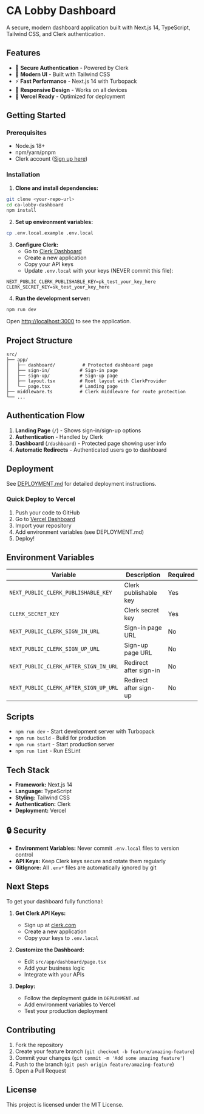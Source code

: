 # CA Lobby Dashboard

A secure, modern dashboard application built with Next.js 14, TypeScript, Tailwind CSS, and Clerk authentication.

## Features

- 🔐 **Secure Authentication** - Powered by Clerk
- 🎨 **Modern UI** - Built with Tailwind CSS
- ⚡ **Fast Performance** - Next.js 14 with Turbopack
- 📱 **Responsive Design** - Works on all devices
- 🚀 **Vercel Ready** - Optimized for deployment

## Getting Started

### Prerequisites

- Node.js 18+
- npm/yarn/pnpm
- Clerk account ([Sign up here](https://clerk.com))

### Installation

1. **Clone and install dependencies:**
```bash
git clone <your-repo-url>
cd ca-lobby-dashboard
npm install
```

2. **Set up environment variables:**
```bash
cp .env.local.example .env.local
```

3. **Configure Clerk:**
   - Go to [Clerk Dashboard](https://dashboard.clerk.com/)
   - Create a new application
   - Copy your API keys
   - Update `.env.local` with your keys (NEVER commit this file):

```env
NEXT_PUBLIC_CLERK_PUBLISHABLE_KEY=pk_test_your_key_here
CLERK_SECRET_KEY=sk_test_your_key_here
```

4. **Run the development server:**
```bash
npm run dev
```

Open [http://localhost:3000](http://localhost:3000) to see the application.

## Project Structure

```
src/
├── app/
│   ├── dashboard/          # Protected dashboard page
│   ├── sign-in/           # Sign-in page
│   ├── sign-up/           # Sign-up page
│   ├── layout.tsx         # Root layout with ClerkProvider
│   └── page.tsx           # Landing page
├── middleware.ts          # Clerk middleware for route protection
└── ...
```

## Authentication Flow

1. **Landing Page** (`/`) - Shows sign-in/sign-up options
2. **Authentication** - Handled by Clerk
3. **Dashboard** (`/dashboard`) - Protected page showing user info
4. **Automatic Redirects** - Authenticated users go to dashboard

## Deployment

See [DEPLOYMENT.md](./DEPLOYMENT.md) for detailed deployment instructions.

### Quick Deploy to Vercel

1. Push your code to GitHub
2. Go to [Vercel Dashboard](https://vercel.com/dashboard)
3. Import your repository
4. Add environment variables (see DEPLOYMENT.md)
5. Deploy!

## Environment Variables

| Variable | Description | Required |
|----------|-------------|----------|
| `NEXT_PUBLIC_CLERK_PUBLISHABLE_KEY` | Clerk publishable key | Yes |
| `CLERK_SECRET_KEY` | Clerk secret key | Yes |
| `NEXT_PUBLIC_CLERK_SIGN_IN_URL` | Sign-in page URL | No |
| `NEXT_PUBLIC_CLERK_SIGN_UP_URL` | Sign-up page URL | No |
| `NEXT_PUBLIC_CLERK_AFTER_SIGN_IN_URL` | Redirect after sign-in | No |
| `NEXT_PUBLIC_CLERK_AFTER_SIGN_UP_URL` | Redirect after sign-up | No |

## Scripts

- `npm run dev` - Start development server with Turbopack
- `npm run build` - Build for production
- `npm run start` - Start production server
- `npm run lint` - Run ESLint

## Tech Stack

- **Framework:** Next.js 14
- **Language:** TypeScript
- **Styling:** Tailwind CSS
- **Authentication:** Clerk
- **Deployment:** Vercel

## 🔒 Security

- **Environment Variables:** Never commit `.env.local` files to version control
- **API Keys:** Keep Clerk keys secure and rotate them regularly
- **GitIgnore:** All `.env*` files are automatically ignored by git

## Next Steps

To get your dashboard fully functional:

1. **Get Clerk API Keys:**
   - Sign up at [clerk.com](https://clerk.com)
   - Create a new application
   - Copy your keys to `.env.local`

2. **Customize the Dashboard:**
   - Edit `src/app/dashboard/page.tsx`
   - Add your business logic
   - Integrate with your APIs

3. **Deploy:**
   - Follow the deployment guide in `DEPLOYMENT.md`
   - Add environment variables to Vercel
   - Test your production deployment

## Contributing

1. Fork the repository
2. Create your feature branch (`git checkout -b feature/amazing-feature`)
3. Commit your changes (`git commit -m 'Add some amazing feature'`)
4. Push to the branch (`git push origin feature/amazing-feature`)
5. Open a Pull Request

## License

This project is licensed under the MIT License.